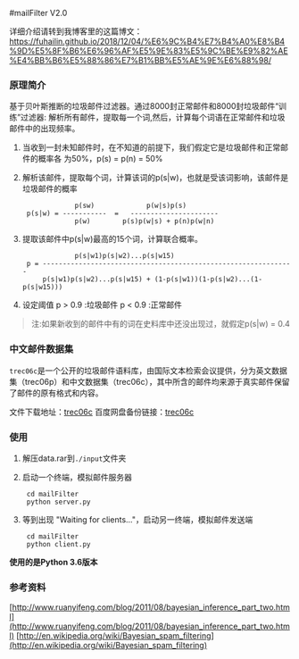 ﻿#mailFilter V2.0

详细介绍请转到我博客里的这篇博文：https://fuhailin.github.io/2018/12/04/%E6%9C%B4%E7%B4%A0%E8%B4%9D%E5%8F%B6%E6%96%AF%E5%9E%83%E5%9C%BE%E9%82%AE%E4%BB%B6%E5%88%86%E7%B1%BB%E5%AE%9E%E6%88%98/

### 原理简介

基于贝叶斯推断的垃圾邮件过滤器。通过8000封正常邮件和8000封垃圾邮件“训练”过滤器:
解析所有邮件，提取每一个词,然后，计算每个词语在正常邮件和垃圾邮件中的出现频率。

1. 当收到一封未知邮件时，在不知道的前提下，我们假定它是垃圾邮件和正常邮件的概率各
   为50%，p(s) = p(n) = 50%

2. 解析该邮件，提取每个词，计算该词的p(s|w)，也就是受该词影响，该邮件是垃圾邮件的概率

					p(sw)             p(w|s)p(s)
		p(s|w) = -----------  =   ----------------------
					p(w)        p(s)p(w|s) + p(n)p(w|n)

3. 提取该邮件中p(s|w)最高的15个词，计算联合概率。

					p(s|w1)p(s|w2)...p(s|w15)
		p = ---------------------------------------------------------------
			p(s|w1)p(s|w2)...p(s|w15) + (1-p(s|w1))(1-p(s|w2)...(1-p(s|w15)))

4. 设定阈值 p > 0.9 :垃圾邮件
            p < 0.9 :正常邮件

> 注:如果新收到的邮件中有的词在史料库中还没出现过，就假定p(s|w) = 0.4

### 中文邮件数据集

`trec06c`是一个公开的垃圾邮件语料库，由国际文本检索会议提供，分为英文数据集（trec06p）和中文数据集（trec06c），其中所含的邮件均来源于真实邮件保留了邮件的原有格式和内容。

文件下载地址：[trec06c](https://plg.uwaterloo.ca/~gvcormac/treccorpus06/)
百度网盘备份链接：[trec06c](https://pan.baidu.com/s/1LEEN1aDbR22D_b1u07yTQw)

### 使用

1. 解压data.rar到`./input`文件夹
2. 启动一个终端，模拟邮件服务器

		cd mailFilter
		python server.py


3. 等到出现 "Waiting for clients..."，启动另一终端，模拟邮件发送端

		cd mailFilter
		python client.py

**使用的是Python 3.6版本**

### 参考资料
[http://www.ruanyifeng.com/blog/2011/08/bayesian_inference_part_two.html](http://www.ruanyifeng.com/blog/2011/08/bayesian_inference_part_two.html)
[http://en.wikipedia.org/wiki/Bayesian_spam_filtering](http://en.wikipedia.org/wiki/Bayesian_spam_filtering)
